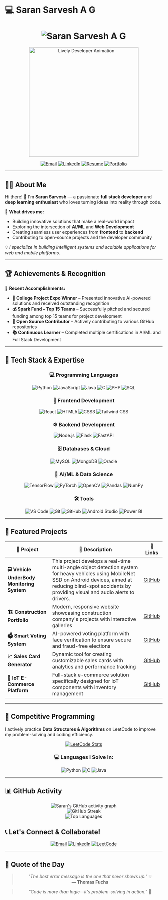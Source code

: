 # 💻 Saran Sarvesh A G

<h1 align="center">
  <img src="https://readme-typing-svg.demolab.com?font=Fira+Code&weight=600&size=26&duration=2000&pause=500&color=00BFFF&center=true&vCenter=true&width=650&lines=%F0%9F%92%BB+Saran+Sarvesh+A+G;Full+Stack+Developer;AI+%26+Deep+Learning+Enthusiast;Problem+Solver+%26+Tech+Innovator" alt="Saran Sarvesh A G" />
</h1>

<p align="center">
  <img src="https://media.giphy.com/media/M9gbBd9nbDrOTu1Mqx/giphy.gif" width="350" alt="Lively Developer Animation"/>
</p>

<div align="center">
  
[![Email](https://img.shields.io/badge/📧_saransarvesh213@gmail.com-D14836?style=for-the-badge&logo=gmail&logoColor=white)](mailto:saransarvesh213@gmail.com)
[![LinkedIn](https://img.shields.io/badge/👔_LinkedIn-0077B5?style=for-the-badge&logo=linkedin&logoColor=white)](https://www.linkedin.com/in/saran-sarvesh-a-g-950357285/)
[![Resume](https://img.shields.io/badge/📄_Resume-0A66C2?style=for-the-badge&logo=googledrive&logoColor=white)](https://drive.google.com/file/d/1zKLMeTualmgdJ_-k_nkSHAV_dmym1peN/view?usp=drivesdk)
[![Portfolio](https://img.shields.io/badge/🌐_Portfolio-FF5722?style=for-the-badge&logo=google-chrome&logoColor=white)](https://my-portfolio-git-main-sarans-projects-ffa5672c.vercel.app?_vercel_share=JGVI3dHXzT8pxoEqOH1VvIEMhxisrKrZ)

</div>

---

## 👨‍💻 About Me  

Hi there! 👋 I'm **Saran Sarvesh** — a passionate **full stack developer** and **deep learning enthusiast** who loves turning ideas into reality through code.

🚀 **What drives me:**
- Building innovative solutions that make a real-world impact
- Exploring the intersection of **AI/ML** and **Web Development**
- Creating seamless user experiences from **frontend** to **backend**
- Contributing to open-source projects and the developer community

💡 *I specialize in building intelligent systems and scalable applications for web and mobile platforms.*

---

## 🏆 Achievements & Recognition  

🎉 **Recent Accomplishments:**
- **🏅 College Project Expo Winner** – Presented innovative AI-powered solutions and received outstanding recognition  
- **💰 Spark Fund – Top 15 Teams** – Successfully pitched and secured funding among top 15 teams for project development  
- **🌟 Open Source Contributor** – Actively contributing to various GitHub repositories  
- **📚 Continuous Learner** – Completed multiple certifications in AI/ML and Full Stack Development  

---

## 🚀 Tech Stack & Expertise  

<div align="center">

### 💻 Programming Languages  

![Python](https://img.shields.io/badge/Python-3670A0?style=for-the-badge&logo=python&logoColor=ffdd54)
![JavaScript](https://img.shields.io/badge/JavaScript-F7DF1E?style=for-the-badge&logo=javascript&logoColor=black)
![Java](https://img.shields.io/badge/Java-ED8B00?style=for-the-badge&logo=openjdk&logoColor=white)
![C](https://img.shields.io/badge/C-00599C?style=for-the-badge&logo=c&logoColor=white)
![PHP](https://img.shields.io/badge/PHP-777BB4?style=for-the-badge&logo=php&logoColor=white)
![SQL](https://img.shields.io/badge/SQL-CC2927?style=for-the-badge&logo=databricks&logoColor=white)

### 🎨 Frontend Development  

![React](https://img.shields.io/badge/React-61DAFB?style=for-the-badge&logo=react&logoColor=black)
![HTML5](https://img.shields.io/badge/HTML5-E34F26?style=for-the-badge&logo=html5&logoColor=white)
![CSS3](https://img.shields.io/badge/CSS3-1572B6?style=for-the-badge&logo=css3&logoColor=white)
![Tailwind CSS](https://img.shields.io/badge/Tailwind_CSS-38B2AC?style=for-the-badge&logo=tailwind-css&logoColor=white)

### ⚙️ Backend Development  

![Node.js](https://img.shields.io/badge/Node.js-43853D?style=for-the-badge&logo=node-dot-js&logoColor=white)
![Flask](https://img.shields.io/badge/Flask-000000?style=for-the-badge&logo=flask&logoColor=white)
![FastAPI](https://img.shields.io/badge/FastAPI-009688?style=for-the-badge&logo=fastapi&logoColor=white)

### 🗄️ Databases & Cloud  

![MySQL](https://img.shields.io/badge/MySQL-4479A1?style=for-the-badge&logo=mysql&logoColor=white)
![MongoDB](https://img.shields.io/badge/MongoDB-4EA94B?style=for-the-badge&logo=mongodb&logoColor=white)
![Oracle](https://img.shields.io/badge/Oracle-FF0000?style=for-the-badge&logo=oracle&logoColor=white)

### 🤖 AI/ML & Data Science  

![TensorFlow](https://img.shields.io/badge/TensorFlow-FF6F00?style=for-the-badge&logo=tensorflow&logoColor=white)
![PyTorch](https://img.shields.io/badge/PyTorch-EE4C2C?style=for-the-badge&logo=pytorch&logoColor=white)
![OpenCV](https://img.shields.io/badge/OpenCV-27338e?style=for-the-badge&logo=OpenCV&logoColor=white)
![Pandas](https://img.shields.io/badge/Pandas-2C2D72?style=for-the-badge&logo=pandas&logoColor=white)
![NumPy](https://img.shields.io/badge/NumPy-013243?style=for-the-badge&logo=numpy&logoColor=white)

### 🛠️ Tools  

![VS Code](https://img.shields.io/badge/VS_Code-0078d7?style=for-the-badge&logo=visual-studio-code&logoColor=white)
![Git](https://img.shields.io/badge/Git-F05032?style=for-the-badge&logo=git&logoColor=white)
![GitHub](https://img.shields.io/badge/GitHub-100000?style=for-the-badge&logo=github&logoColor=white)
![Android Studio](https://img.shields.io/badge/Android_Studio-3DDC84?style=for-the-badge&logo=androidstudio&logoColor=white)
![Power BI](https://img.shields.io/badge/PowerBI-F2C811?style=for-the-badge&logo=powerbi&logoColor=black)

</div>

---

## 🚧 Featured Projects  

<div align="center">

| 🎯 Project | 📝 Description | 🔗 Links |
|------------|----------------|----------|
| **🚍 Vehicle UnderBody  Monitoring System** | This project develops a real-time multi-angle object detection system for heavy vehicles using MobileNet SSD on Android devices, aimed at reducing blind-spot accidents by providing visual and audio alerts to drivers.| [GitHub](https://github.com/saran887/Real-Time-Object-Detection-with-voice) |
| **🏗️ Construction Portfolio** | Modern, responsive website showcasing construction company's projects with interactive galleries | [GitHub](https://github.com/saran887/Construction-Website) |
| **🗳️ Smart Voting System** | AI-powered voting platform with face verification to ensure secure and fraud-free elections | [GitHub](https://github.com/saran887/smart-voting-system) |
| **📈 Sales Card Generator** | Dynamic tool for creating customizable sales cards with analytics and performance tracking | [GitHub](https://github.com/saran887/sales-card-generator) |
| **🛒 IoT E-Commerce Platform** | Full-stack e-commerce solution specifically designed for IoT components with inventory management | [GitHub](https://github.com/saran887/iot-webpage) |

</div>

---

## 🧩 Competitive Programming  

I actively practice **Data Structures & Algorithms** on LeetCode to improve my problem-solving and coding efficiency.  

<div align="center">

[![LeetCode Stats](https://leetcard.jacoblin.cool/saransarvesh_51?theme=dark&font=Karma&ext=contest)](https://leetcode.com/u/saransarvesh_51/)

### 💻 Languages I Solve In:
![Python](https://img.shields.io/badge/Python-3670A0?style=for-the-badge&logo=python&logoColor=ffdd54)
![C](https://img.shields.io/badge/C-00599C?style=for-the-badge&logo=c&logoColor=white)
![Java](https://img.shields.io/badge/Java-ED8B00?style=for-the-badge&logo=openjdk&logoColor=white)

</div>

---


## 📊 GitHub Activity  

<div align="center">

![Saran's GitHub activity graph](https://github-readme-activity-graph.vercel.app/graph?username=saran887&theme=tokyo-night)  
![GitHub Streak](https://github-readme-streak-stats.herokuapp.com?user=saran887&theme=tokyonight&hide_border=true)  
![Top Languages](https://github-readme-stats.vercel.app/api/top-langs/?username=saran887&layout=compact&theme=tokyonight&hide_border=true&langs_count=8)  

</div>



## 📞 Let's Connect & Collaborate!  

<div align="center">

[![Email](https://img.shields.io/badge/📧_Email_Me-D14836?style=for-the-badge&logo=gmail&logoColor=white)](mailto:saransarvesh213@gmail.com)
[![LinkedIn](https://img.shields.io/badge/💼_LinkedIn_Connect-0077B5?style=for-the-badge&logo=linkedin&logoColor=white)](https://www.linkedin.com/in/saran-sarvesh-a-g-950357285/)
[![LeetCode](https://img.shields.io/badge/🧩_LeetCode_Profile-FFA116?style=for-the-badge&logo=leetcode&logoColor=white)](https://leetcode.com/u/saransarvesh_51/)

</div>

---

## 💭 Quote of the Day  

<div align="center">

> *"The best error message is the one that never shows up."* 💡  
> **— Thomas Fuchs**  

> *"Code is more than logic—it's problem-solving in action."* 🚀  

</div>
